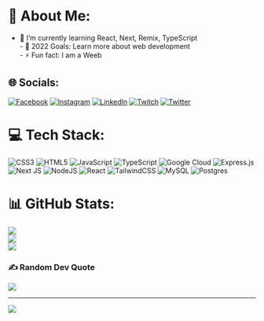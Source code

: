 # 💫 About Me:
- 🌱 I’m currently learning React, Next, Remix, TypeScript<br>- 🥅 2022 Goals: Learn more about web development<br>- ⚡ Fun fact: I am a Weeb


## 🌐 Socials:
[![Facebook](https://img.shields.io/badge/Facebook-%231877F2.svg?logo=Facebook&logoColor=white)](https://facebook.com/lol3zz) [![Instagram](https://img.shields.io/badge/Instagram-%23E4405F.svg?logo=Instagram&logoColor=white)](https://instagram.com/fzl.i_) [![LinkedIn](https://img.shields.io/badge/LinkedIn-%230077B5.svg?logo=linkedin&logoColor=white)](https://linkedin.com/in/muhammad-fazlie-a52469233) [![Twitch](https://img.shields.io/badge/Twitch-%239146FF.svg?logo=Twitch&logoColor=white)](https://twitch.tv/seika96) [![Twitter](https://img.shields.io/badge/Twitter-%231DA1F2.svg?logo=Twitter&logoColor=white)](https://twitter.com/fpsdragon333) 

# 💻 Tech Stack:
![CSS3](https://img.shields.io/badge/css3-%231572B6.svg?style=flat-square&logo=css3&logoColor=white) ![HTML5](https://img.shields.io/badge/html5-%23E34F26.svg?style=flat-square&logo=html5&logoColor=white) ![JavaScript](https://img.shields.io/badge/javascript-%23323330.svg?style=flat-square&logo=javascript&logoColor=%23F7DF1E) ![TypeScript](https://img.shields.io/badge/typescript-%23007ACC.svg?style=flat-square&logo=typescript&logoColor=white) ![Google Cloud](https://img.shields.io/badge/Google%20Cloud-%234285F4.svg?style=flat-square&logo=google-cloud&logoColor=white) ![Express.js](https://img.shields.io/badge/express.js-%23404d59.svg?style=flat-square&logo=express&logoColor=%2361DAFB) ![Next JS](https://img.shields.io/badge/Next-black?style=flat-square&logo=next.js&logoColor=white) ![NodeJS](https://img.shields.io/badge/node.js-6DA55F?style=flat-square&logo=node.js&logoColor=white) ![React](https://img.shields.io/badge/react-%2320232a.svg?style=flat-square&logo=react&logoColor=%2361DAFB) ![TailwindCSS](https://img.shields.io/badge/tailwindcss-%2338B2AC.svg?style=flat-square&logo=tailwind-css&logoColor=white) ![MySQL](https://img.shields.io/badge/mysql-%2300f.svg?style=flat-square&logo=mysql&logoColor=white) ![Postgres](https://img.shields.io/badge/postgres-%23316192.svg?style=flat-square&logo=postgresql&logoColor=white)

# 📊 GitHub Stats:
![](https://github-readme-stats.vercel.app/api?username=fzl96&theme=tokyonight&hide_border=true&include_all_commits=true&count_private=true)<br/>
![](https://github-readme-streak-stats.herokuapp.com/?user=fzl96&theme=tokyonight&hide_border=true)<br/>
![](https://github-readme-stats.vercel.app/api/top-langs/?username=fzl96&theme=tokyonight&hide_border=true&include_all_commits=true&count_private=true&layout=compact)


### ✍️ Random Dev Quote
![](https://quotes-github-readme.vercel.app/api?type=horizontal&theme=tokyonight)

---
[![](https://visitcount.itsvg.in/api?id=fzl96&icon=0&color=0)](https://visitcount.itsvg.in)
